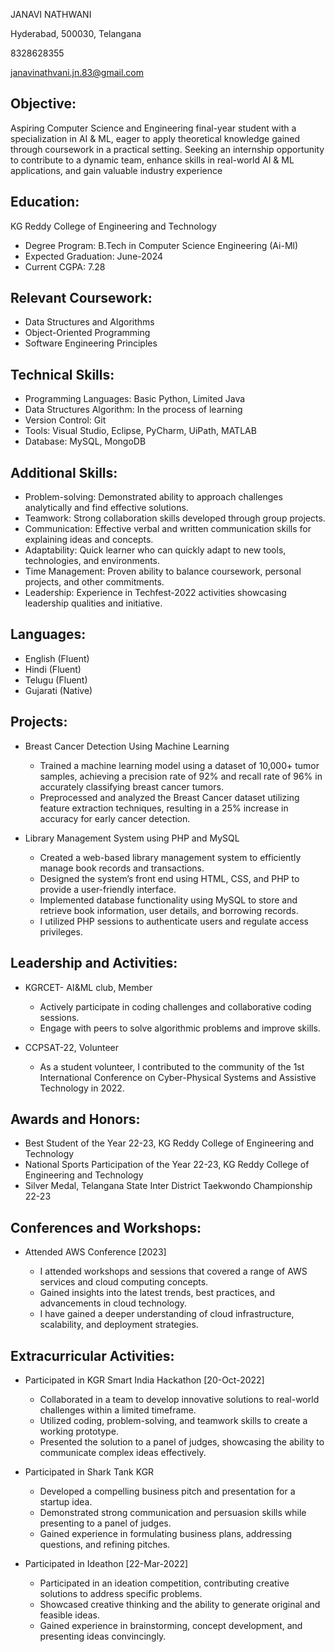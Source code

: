 
JANAVI NATHWANI

Hyderabad, 500030, Telangana

8328628355

janavinathvani.jn.83@gmail.com

Objective:
---------
Aspiring Computer Science and Engineering final-year student with a specialization in AI & ML, eager to apply theoretical knowledge gained through coursework in a practical setting. Seeking an internship opportunity to contribute to a dynamic team, enhance skills in real-world AI & ML applications, and gain valuable industry experience

Education:
----------
KG Reddy College of Engineering and Technology
- Degree Program: B.Tech in Computer Science Engineering (Ai-Ml)
- Expected Graduation: June-2024
- Current CGPA: 7.28

Relevant Coursework:
--------------------
- Data Structures and Algorithms
- Object-Oriented Programming
- Software Engineering Principles

Technical Skills:
-----------------
- Programming Languages: Basic Python, Limited Java
- Data Structures Algorithm: In the process of learning
- Version Control: Git
- Tools: Visual Studio, Eclipse, PyCharm, UiPath, MATLAB
- Database: MySQL, MongoDB

Additional Skills:
------------------
- Problem-solving: Demonstrated ability to approach challenges analytically and find effective solutions.
- Teamwork: Strong collaboration skills developed through group projects. 
- Communication: Effective verbal and written communication skills for explaining ideas and concepts.
- Adaptability: Quick learner who can quickly adapt to new tools, technologies, and environments.
- Time Management: Proven ability to balance coursework, personal projects, and other commitments.
- Leadership: Experience in Techfest-2022 activities showcasing leadership qualities and initiative.

Languages:
-----------
- English (Fluent)
- Hindi (Fluent)
- Telugu (Fluent)
- Gujarati (Native)

Projects:
---------
- Breast Cancer Detection Using Machine Learning

  - Trained a machine learning model using a dataset of 10,000+ tumor samples, achieving a precision rate of 92% and recall rate of 96% in accurately classifying breast cancer tumors.
  - Preprocessed and analyzed the Breast Cancer dataset utilizing feature extraction techniques, resulting in a 25% increase in accuracy for early cancer detection.

- Library Management System using PHP and MySQL

  -   Created a web-based library management system to efficiently manage book records and transactions.
  -   Designed the system’s front end using HTML, CSS, and PHP to provide a user-friendly interface.
  -   Implemented database functionality using MySQL to store and retrieve book information, user details, and borrowing records.
  -   I utilized PHP sessions to authenticate users and regulate access privileges.


Leadership and Activities:
--------------------------
-   KGRCET- AI&ML club, Member

	-   Actively participate in coding challenges and collaborative coding sessions.
	-   Engage with peers to solve algorithmic problems and improve skills.

-   CCPSAT-22, Volunteer

	-   As a student volunteer, I contributed to the community of the 1st International Conference on Cyber-Physical Systems and Assistive Technology in 2022.

Awards and Honors:
-------------------

- Best Student of the Year 22-23, KG Reddy College of Engineering and Technology
- National Sports Participation of the Year 22-23, KG Reddy College of Engineering and Technology
- Silver Medal, Telangana State Inter District Taekwondo Championship 22-23

Conferences and Workshops:
--------------------------
-   Attended AWS Conference [2023]

	-   I attended workshops and sessions that covered a range of AWS services and cloud computing concepts.
	-   Gained insights into the latest trends, best practices, and advancements in cloud technology.
	-   I have gained a deeper understanding of cloud infrastructure, scalability, and deployment strategies.
   
Extracurricular Activities:
---------------------------
- Participated in KGR Smart India Hackathon [20-Oct-2022]
   - Collaborated in a team to develop innovative solutions to real-world challenges within a limited timeframe.
   - Utilized coding, problem-solving, and teamwork skills to create a working prototype.
   - Presented the solution to a panel of judges, showcasing the ability to communicate complex ideas effectively.
   
- Participated in Shark Tank KGR 
   - Developed a compelling business pitch and presentation for a startup idea.
   - Demonstrated strong communication and persuasion skills while presenting to a panel of judges.
   - Gained experience in formulating business plans, addressing questions, and refining pitches.

- Participated in Ideathon [22-Mar-2022]
   - Participated in an ideation competition, contributing creative solutions to address specific problems.
   - Showcased creative thinking and the ability to generate original and feasible ideas.
   - Gained experience in brainstorming, concept development, and presenting ideas convincingly.


